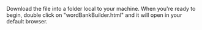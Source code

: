Download the file into a folder local to your machine.  When you're ready to begin, double click on "wordBankBuilder.html" and it will open in your default browser.
